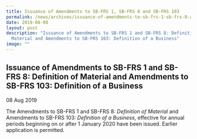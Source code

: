 ```yaml
---
title: Issuance of Amendments to SB-FRS 1, SB-FRS 8 and SB-FRS 103
permalink: /news/archives/issuance-of-amendments-to-sb-frs-1-sb-frs-8-and-sb-frs-103/
date: 2019-08-08
layout: post
description: "Issuance of Amendments to SB-FRS 1 and SB-FRS 8: Definition of
  Material and Amendments to SB-FRS 103: Definition of a Business"
image: ""
---
```

Issuance of Amendments to SB-FRS 1 and SB-FRS 8: Definition of Material and Amendments to SB-FRS 103: Definition of a Business
------------------------------------------------------------------------------------------------------------------------------

08 Aug 2019

The Amendments to SB-FRS 1 and SB-FRS 8: _Definition of Material_ and Amendments to SB-FRS 103: _Definition of a Business_, effective for annual periods beginning on or after 1 January 2020 have been issued. Earlier application is permitted.